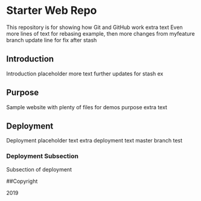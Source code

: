 # Starter Web Repo

This repository is for showing how Git and GitHub work
extra text 
Even more lines of text for rebasing example, then more changes from myfeature branch
update line for fix after stash

## Introduction 

Introduction placeholder
more text 
further updates for stash ex

## Purpose

Sample website with plenty of files for demos
purpose extra text 

## Deployment 

Deployment placeholder text
extra deployment text 
master branch test

### Deployment Subsection

Subsection of deployment

##Copyright

2019